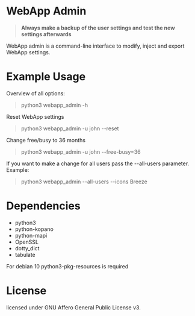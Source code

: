 # WebApp Admin

>**Always make a backup of the user settings and test the new settings afterwards**

WebApp admin is a command-line interface to modify, inject and export WebApp settings.

# Example Usage

Overview of all options:
> python3 webapp_admin -h

Reset WebApp settings
> python3 webapp_admin -u john --reset

Change free/busy to 36 months
> python3 webapp_admin -u john --free-busy=36

If you want to make a change for all users pass the --all-users parameter. Example:
> python3 webapp_admin --all-users --icons Breeze

# Dependencies

- python3
- python-kopano
- python-mapi
- OpenSSL
- dotty_dict
- tabulate

For debian 10 python3-pkg-resources is required

# License

licensed under GNU Affero General Public License v3.
